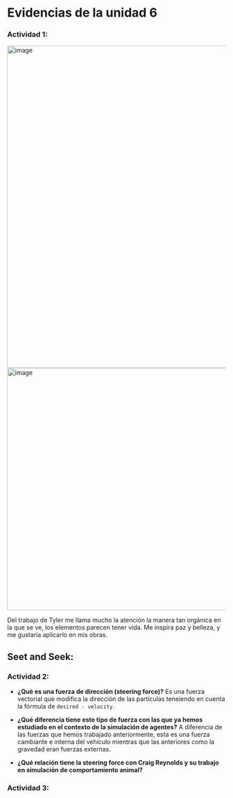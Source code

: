 # Evidencias de la unidad 6

### Actividad 1:

<img width="747" height="744" alt="image" src="https://github.com/user-attachments/assets/4603df79-f5ec-4ae9-ae2b-5cb492036a1a" />
<img width="748" height="559" alt="image" src="https://github.com/user-attachments/assets/d7c0e773-ea32-42c6-b1e7-22712ce82135" />

Del trabajo de Tyler me llama mucho la atención la manera tan orgánica en la que se ve, los elementos parecen tener vida. Me inspira paz y belleza, y me gustaría aplicarlo en mis obras.


## Seet and Seek:

### Actividad 2:

- **¿Qué es una fuerza de dirección (steering force)?**
  Es una fuerza vectorial que modifica la dirección de las partículas teneiendo en cuenta la fórmula de ``desired - velocity``.
  
- **¿Qué diferencia tiene este tipo de fuerza con las que ya hemos estudiado en el contexto de la simulación de agentes?**
  A diferencia de las fuerzas que hemos trabajado anteriormente, esta es una fuerza cambiante e interna del vehículo mientras que las anteriores como la gravedad eran fuerzas externas.
- **¿Qué relación tiene la steering force con Craig Reynolds y su trabajo en simulación de comportamiento animal?**

### Actividad 3:

